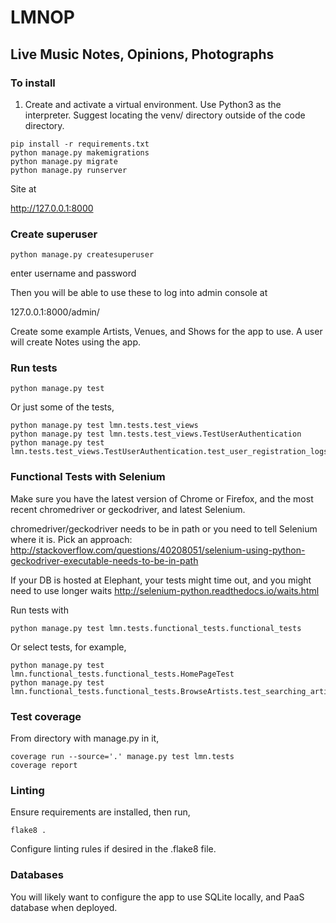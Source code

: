 # LMNOP

## Live Music Notes, Opinions, Photographs


### To install

1. Create and activate a virtual environment. Use Python3 as the interpreter. Suggest locating the venv/ directory outside of the code directory.

```
pip install -r requirements.txt
python manage.py makemigrations
python manage.py migrate
python manage.py runserver
```

Site at

http://127.0.0.1:8000


### Create superuser

```
python manage.py createsuperuser
```

enter username and password

Then you will be able to use these to log into admin console at

127.0.0.1:8000/admin/

Create some example Artists, Venues, and Shows for the app to use. A user will create Notes using the app. 

### Run tests


```
python manage.py test
```

Or just some of the tests,

```
python manage.py test lmn.tests.test_views
python manage.py test lmn.tests.test_views.TestUserAuthentication
python manage.py test lmn.tests.test_views.TestUserAuthentication.test_user_registration_logs_user_in
```


### Functional Tests with Selenium

Make sure you have the latest version of Chrome or Firefox, and the most recent chromedriver or geckodriver, and latest Selenium.

chromedriver/geckodriver needs to be in path or you need to tell Selenium where it is. Pick an approach: http://stackoverflow.com/questions/40208051/selenium-using-python-geckodriver-executable-needs-to-be-in-path

If your DB is hosted at Elephant, your tests might time out, and you might need to use longer waits http://selenium-python.readthedocs.io/waits.html

Run tests with

```
python manage.py test lmn.tests.functional_tests.functional_tests
```

Or select tests, for example,
```
python manage.py test lmn.functional_tests.functional_tests.HomePageTest
python manage.py test lmn.functional_tests.functional_tests.BrowseArtists.test_searching_artists
```


### Test coverage

From directory with manage.py in it,

```
coverage run --source='.' manage.py test lmn.tests
coverage report
```

### Linting

Ensure requirements are installed, then run,

```
flake8 .
```

Configure linting rules if desired in the .flake8 file. 

### Databases

You will likely want to configure the app to use SQLite locally, and PaaS database when deployed.  
